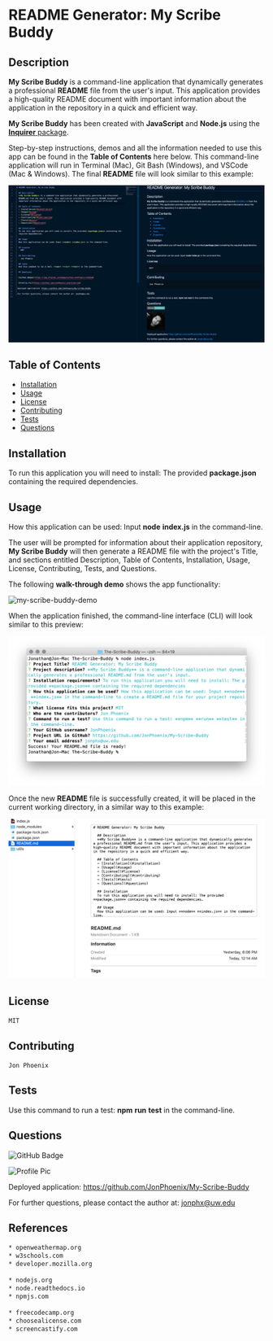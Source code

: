 # README Generator: My Scribe Buddy

  ## Description
  **My Scribe Buddy** is a command-line application that dynamically generates a professional **README** file from the user's input. This application provides a high-quality README document with important information about the application in the repository in a quick and efficient way.

  **My Scribe Buddy** has been created with **JavaScript** and **Node.js** using the [**Inquirer** package](https://www.npmjs.com/package/inquirer).

  Step-by-step instructions, demos and all the information needed to use this app can be found in the **Table of Contents** here below. This command-line application will run in Terminal (Mac), Git Bash (Windows), and VSCode (Mac & Windows). The final **README** file will look similar to this example:


  ![my-scribe-buddy-3](assets/my-scribe-buddy-3.png)
  

  ## Table of Contents
  - [Installation](#installation)
  - [Usage](#usage)
  - [License](#license)
  - [Contributing](#contributing)
  - [Tests](#tests)
  - [Questions](#questions)

  ## Installation
  To run this application you will need to install: The provided **package.json** containing the required dependencies.

  ## Usage
  How this application can be used: Input **node** **index.js** in the command-line.

  The user will be prompted for information about their application repository, **My Scribe Buddy** will then generate a README file with the project's Title, and sections entitled Description, Table of Contents, Installation, Usage, License, Contributing, Tests, and Questions.

  The following **walk-through demo** shows the app functionality:

  ![my-scribe-buddy-demo](assets/my-scribe-buddy-demo.gif)

  When the application finished, the command-line interface (CLI) will look similar to this preview:

  ![my-scribe-buddy-1](assets/my-scribe-buddy-1.png)

  Once the new **README** file is successfully created, it will be placed in the current working directory, in a similar way to this example:

  ![my-scribe-buddy-2](assets/my-scribe-buddy-2.png)

  ## License
    MIT

  ## Contributing
    Jon Phoenix

  ## Tests
  Use this command to run a test: **npm** **run** **test** in the command-line.

  ## Questions
  
 ![GitHub Badge](https://img.shields.io/badge/Github-JonPhoenix-4cbbb9)
  
 ![Profile Pic](https://github.com/JonPhoenix.png?size=120)
  
 Deployed application: https://github.com/JonPhoenix/My-Scribe-Buddy
  
 For further questions, please contact the author at: jonphx@uw.edu

  ## References
  ```
  * openweathermap.org
  * w3schools.com
  * developer.mozilla.org

  * nodejs.org
  * node.readthedocs.io
  * npmjs.com

  * freecodecamp.org
  * choosealicense.com
  * screencastify.com

```